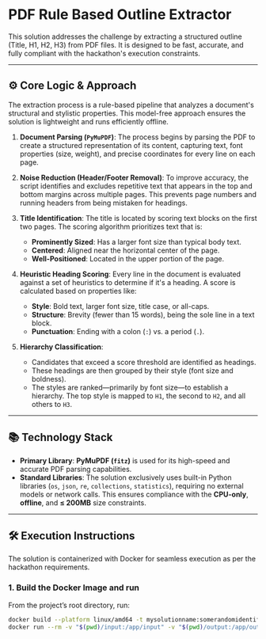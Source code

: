 # PDF Rule Based Outline Extractor

This solution addresses the challenge by extracting a structured outline (Title, H1, H2, H3) from PDF files. It is designed to be fast, accurate, and fully compliant with the hackathon's execution constraints.

---

## ⚙️ Core Logic & Approach

The extraction process is a rule-based pipeline that analyzes a document's structural and stylistic properties. This model-free approach ensures the solution is lightweight and runs efficiently offline.

1.  **Document Parsing (`PyMuPDF`)**: The process begins by parsing the PDF to create a structured representation of its content, capturing text, font properties (size, weight), and precise coordinates for every line on each page.

2.  **Noise Reduction (Header/Footer Removal)**: To improve accuracy, the script identifies and excludes repetitive text that appears in the top and bottom margins across multiple pages. This prevents page numbers and running headers from being mistaken for headings.

3.  **Title Identification**: The title is located by scoring text blocks on the first two pages. The scoring algorithm prioritizes text that is:
    * **Prominently Sized**: Has a larger font size than typical body text.
    * **Centered**: Aligned near the horizontal center of the page.
    * **Well-Positioned**: Located in the upper portion of the page.

4.  **Heuristic Heading Scoring**: Every line in the document is evaluated against a set of heuristics to determine if it's a heading. A score is calculated based on properties like:
    * **Style**: Bold text, larger font size, title case, or all-caps.
    * **Structure**: Brevity (fewer than 15 words), being the sole line in a text block.
    * **Punctuation**: Ending with a colon (`:`) vs. a period (`.`).

5.  **Hierarchy Classification**:
    * Candidates that exceed a score threshold are identified as headings.
    * These headings are then grouped by their style (font size and boldness).
    * The styles are ranked—primarily by font size—to establish a hierarchy. The top style is mapped to `H1`, the second to `H2`, and all others to `H3`.

---

## 📚 Technology Stack

* **Primary Library**: **PyMuPDF (`fitz`)** is used for its high-speed and accurate PDF parsing capabilities.
* **Standard Libraries**: The solution exclusively uses built-in Python libraries (`os`, `json`, `re`, `collections`, `statistics`), requiring no external models or network calls. This ensures compliance with the **CPU-only**, **offline**, and **≤ 200MB** size constraints.

---

## 🛠️ Execution Instructions

The solution is containerized with Docker for seamless execution as per the hackathon requirements.

### 1. Build the Docker Image and run 

From the project’s root directory, run:

```bash
docker build --platform linux/amd64 -t mysolutionname:somerandomidentifier .
docker run --rm -v "$(pwd)/input:/app/input" -v "$(pwd)/output:/app/output" --network none mysolutionname:somerandomidentifier
